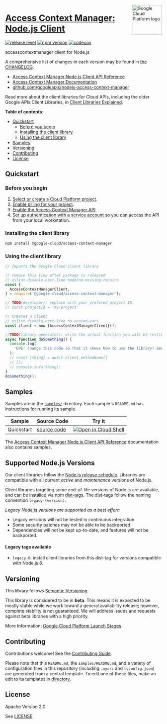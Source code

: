 [//]: # "This README.md file is auto-generated, all changes to this file will be lost."
[//]: # "To regenerate it, use `python -m synthtool`."
<img src="https://avatars2.githubusercontent.com/u/2810941?v=3&s=96" alt="Google Cloud Platform logo" title="Google Cloud Platform" align="right" height="96" width="96"/>

# [Access Context Manager: Node.js Client](https://github.com/googleapis/nodejs-access-context-manager)

[![release level](https://img.shields.io/badge/release%20level-beta-yellow.svg?style=flat)](https://cloud.google.com/terms/launch-stages)
[![npm version](https://img.shields.io/npm/v/@google-cloud/access-context-manager.svg)](https://www.npmjs.org/package/@google-cloud/access-context-manager)
[![codecov](https://img.shields.io/codecov/c/github/googleapis/nodejs-access-context-manager/main.svg?style=flat)](https://codecov.io/gh/googleapis/nodejs-access-context-manager)




accesscontextmanager client for Node.js


A comprehensive list of changes in each version may be found in
[the CHANGELOG](https://github.com/googleapis/nodejs-access-context-manager/blob/main/CHANGELOG.md).

* [Access Context Manager Node.js Client API Reference][client-docs]
* [Access Context Manager Documentation][product-docs]
* [github.com/googleapis/nodejs-access-context-manager](https://github.com/googleapis/nodejs-access-context-manager)

Read more about the client libraries for Cloud APIs, including the older
Google APIs Client Libraries, in [Client Libraries Explained][explained].

[explained]: https://cloud.google.com/apis/docs/client-libraries-explained

**Table of contents:**


* [Quickstart](#quickstart)
  * [Before you begin](#before-you-begin)
  * [Installing the client library](#installing-the-client-library)
  * [Using the client library](#using-the-client-library)
* [Samples](#samples)
* [Versioning](#versioning)
* [Contributing](#contributing)
* [License](#license)

## Quickstart

### Before you begin

1.  [Select or create a Cloud Platform project][projects].
1.  [Enable billing for your project][billing].
1.  [Enable the Access Context Manager API][enable_api].
1.  [Set up authentication with a service account][auth] so you can access the
    API from your local workstation.

### Installing the client library

```bash
npm install @google-cloud/access-context-manager
```


### Using the client library

```javascript
// Imports the Google Cloud client library

// remove this line after package is released
// eslint-disable-next-line node/no-missing-require
const {
  AccessContextManagerClient,
} = require('@google-cloud/access-context-manager');

// TODO(developer): replace with your prefered project ID.
// const projectId = 'my-project'

// Creates a client
// eslint-disable-next-line no-unused-vars
const client = new {AccessContextManagerClient}();

//TODO(library generator): write the actual function you will be testing
async function doSomething() {
  console.log(
    'DPE! Change this code so that it shows how to use the library! See comments below on structure.'
  );
  // const [thing] = await client.methodName({
  // });
  // console.info(thing);
}
doSomething();

```



## Samples

Samples are in the [`samples/`](https://github.com/googleapis/nodejs-access-context-manager/tree/main/samples) directory. Each sample's `README.md` has instructions for running its sample.

| Sample                      | Source Code                       | Try it |
| --------------------------- | --------------------------------- | ------ |
| Quickstart | [source code](https://github.com/googleapis/nodejs-access-context-manager/blob/main/samples/quickstart.js) | [![Open in Cloud Shell][shell_img]](https://console.cloud.google.com/cloudshell/open?git_repo=https://github.com/googleapis/nodejs-access-context-manager&page=editor&open_in_editor=samples/quickstart.js,samples/README.md) |



The [Access Context Manager Node.js Client API Reference][client-docs] documentation
also contains samples.

## Supported Node.js Versions

Our client libraries follow the [Node.js release schedule](https://nodejs.org/en/about/releases/).
Libraries are compatible with all current _active_ and _maintenance_ versions of
Node.js.

Client libraries targeting some end-of-life versions of Node.js are available, and
can be installed via npm [dist-tags](https://docs.npmjs.com/cli/dist-tag).
The dist-tags follow the naming convention `legacy-(version)`.

_Legacy Node.js versions are supported as a best effort:_

* Legacy versions will not be tested in continuous integration.
* Some security patches may not be able to be backported.
* Dependencies will not be kept up-to-date, and features will not be backported.

#### Legacy tags available

* `legacy-8`: install client libraries from this dist-tag for versions
  compatible with Node.js 8.

## Versioning

This library follows [Semantic Versioning](http://semver.org/).



This library is considered to be in **beta**. This means it is expected to be
mostly stable while we work toward a general availability release; however,
complete stability is not guaranteed. We will address issues and requests
against beta libraries with a high priority.




More Information: [Google Cloud Platform Launch Stages][launch_stages]

[launch_stages]: https://cloud.google.com/terms/launch-stages

## Contributing

Contributions welcome! See the [Contributing Guide](https://github.com/googleapis/nodejs-access-context-manager/blob/main/CONTRIBUTING.md).

Please note that this `README.md`, the `samples/README.md`,
and a variety of configuration files in this repository (including `.nycrc` and `tsconfig.json`)
are generated from a central template. To edit one of these files, make an edit
to its templates in
[directory](https://github.com/googleapis/synthtool).

## License

Apache Version 2.0

See [LICENSE](https://github.com/googleapis/nodejs-access-context-manager/blob/main/LICENSE)

[client-docs]: https://cloud.google.com/access-context-manager/docs
[product-docs]: https://cloud.google.com/access-context-manager/
[shell_img]: https://gstatic.com/cloudssh/images/open-btn.png
[projects]: https://console.cloud.google.com/project
[billing]: https://support.google.com/cloud/answer/6293499#enable-billing
[enable_api]: https://console.cloud.google.com/flows/enableapi?apiid=accesscontextmanager.googleapis.com
[auth]: https://cloud.google.com/docs/authentication/getting-started
